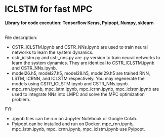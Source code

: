 # ICLSTM for fast MPC
**Library for code execution: Tensorflow Keras, Pyipopt, Numpy, sklearn** </br> </br>

File description:
* CSTR_ICLSTM.ipynb and CSTR_NNs.ipynb are used to train neural networks to learn the system dynamics. </br>
* cstr_iclstm.py and cstr_nns.py are .py version to train neural networks to learn the system dynamics. They are identical to CSTR_ICLSTM.ipynb and CSTR_NNs.ipynb. </br>
* model26.h5, model27.h5, model28.h5, model29.h5 are trained RNN, LSTM, ICRNN, and ICLSTM respectively. You may regenerate the models using CSTR_ICLSTM.ipynb and CSTR_NNs.ipynb. <br>
* mpc_rnn.ipynb, mpc_lstm.ipynb, mpc_icrnn.ipynb, mpc_iclstm.ipynb are used to integrate NNs into LMPC and solve the MPC optimization problem.

FYI:
* .ipynb files can be run on Jupyter Notebook or Google Colab.
* Pyipopt can be installed and run on Docker. mpc_rnn.ipynb, mpc_lstm.ipynb, mpc_icrnn.ipynb, mpc_iclstm.ipynb use Pyipopt.
